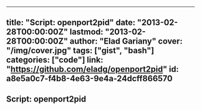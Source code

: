 
---
title: "Script: openport2pid"
date: "2013-02-28T00:00:00Z"
lastmod: "2013-02-28T00:00:00Z"
author: "Elad Gariany"
cover: "/img/cover.jpg"
tags: ["gist", "bash"]
categories: ["code"]
link: "https://github.com/eladg/openport2pid"
id: a8e5a0c7-f4b8-4e63-9e4a-24dcff866570
---

## Script: openport2pid

